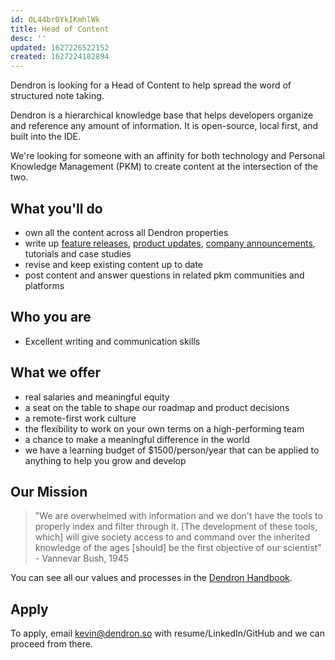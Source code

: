 ```yaml
---
id: OL44br0YkIKmhlWk
title: Head of Content
desc: ''
updated: 1627226522152
created: 1627224182894
---
```


Dendron is looking for a Head of Content to help spread the word of structured note taking. 

Dendron is a hierarchical knowledge base that helps developers organize and reference any amount of information. It is open-source, local first, and built into the IDE.

We're looking for someone with an affinity for both technology and Personal Knowledge Management (PKM) to create content at the intersection of the two.

## What you'll do
- own all the content across all Dendron properties 
- write up [feature releases](https://blog.dendron.so/notes/qTeL51LFD0Y8uC9ect7QV.html), [product updates](https://buttondown.email/dendron/archive/whats-new-in-dendron/), [company announcements](https://blog.dendron.so/notes/N9VxT7G5SovmncezBAGO2.html), tutorials and case studies
- revise and keep existing content up to date
- post content and answer questions in related pkm communities and platforms

## Who you are
- Excellent writing and communication skills

## What we offer
- real salaries and meaningful equity
- a seat on the table to shape our roadmap and product decisions
- a remote-first work culture
- the flexibility to work on your own terms on a high-performing team 
- a chance to make a meaningful difference in the world
- we have a learning budget of $1500/person/year that can be applied to anything to help you grow and develop 

## Our Mission

> "We are overwhelmed with information and we don't have the tools to properly index and filter through it. [The development of these tools, which] will give society access to and command over the inherited knowledge of the ages [should] be the first objective of our scientist" - Vannevar Bush, 1945

You can see all our values and processes in the [Dendron Handbook](http://handbook.dendron.so/).

## Apply

To apply, email kevin@dendron.so with resume/LinkedIn/GitHub and we can proceed from there.
